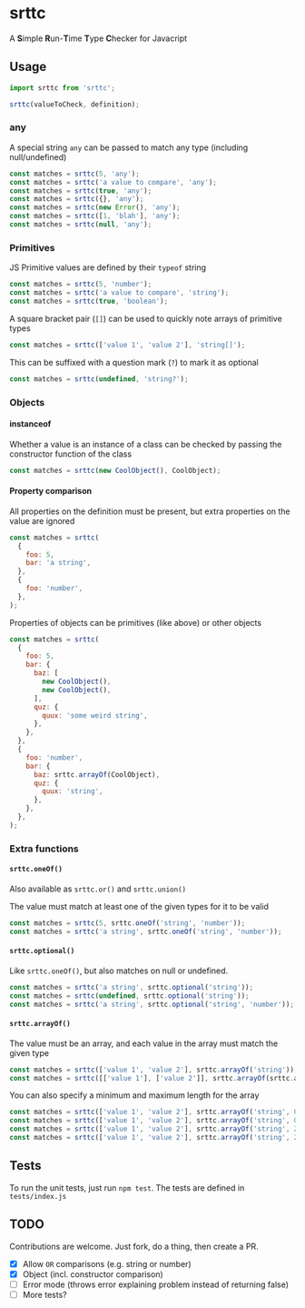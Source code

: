 # srttc

A **S**imple **R**un-**T**ime **T**ype **C**hecker for Javacript

## Usage

```js
import srttc from 'srttc';

srttc(valueToCheck, definition);
```

### any

A special string `any` can be passed to match any type (including null/undefined)

```js
const matches = srttc(5, 'any');
const matches = srttc('a value to compare', 'any');
const matches = srttc(true, 'any');
const matches = srttc({}, 'any');
const matches = srttc(new Error(), 'any');
const matches = srttc([1, 'blah'], 'any');
const matches = srttc(null, 'any');
```

### Primitives

JS Primitive values are defined by their `typeof` string

```js
const matches = srttc(5, 'number');
const matches = srttc('a value to compare', 'string');
const matches = srttc(true, 'boolean');
```

A square bracket pair (`[]`) can be used to quickly note arrays of primitive types

```js
const matches = srttc(['value 1', 'value 2'], 'string[]');
```

This can be suffixed with a question mark (`?`) to mark it as optional

```js
const matches = srttc(undefined, 'string?');
```

### Objects

#### instanceof

Whether a value is an instance of a class can be checked by passing the constructor function of the class

```js
const matches = srttc(new CoolObject(), CoolObject);
```

#### Property comparison

All properties on the definition must be present, but extra properties on the value are ignored

```js
const matches = srttc(
  {
    foo: 5,
    bar: 'a string',
  },
  {
    foo: 'number',
  },
);
```

Properties of objects can be primitives (like above) or other objects

```js
const matches = srttc(
  {
    foo: 5,
    bar: {
      baz: [
        new CoolObject(),
        new CoolObject(),
      ],
      quz: {
        quux: 'some weird string',
      },
    },
  },
  {
    foo: 'number',
    bar: {
      baz: srttc.arrayOf(CoolObject),
      quz: {
        quux: 'string',
      },
    },
  },
);
```

### Extra functions

#### `srttc.oneOf()`

Also available as `srttc.or()` and `srttc.union()`

The value must match at least one of the given types for it to be valid

```js
const matches = srttc(5, srttc.oneOf('string', 'number'));
const matches = srttc('a string', srttc.oneOf('string', 'number'));
```

#### `srttc.optional()`

Like `srttc.oneOf()`, but also matches on null or undefined.

```js
const matches = srttc('a string', srttc.optional('string'));
const matches = srttc(undefined, srttc.optional('string'));
const matches = srttc('a string', srttc.optional('string', 'number'));
```

#### `srttc.arrayOf()`

The value must be an array, and each value in the array must match the given type

```js
const matches = srttc(['value 1', 'value 2'], srttc.arrayOf('string'));
const matches = srttc([['value 1'], ['value 2']], srttc.arrayOf(srttc.arrayOf('string')));
```

You can also specify a minimum and maximum length for the array

```js
const matches = srttc(['value 1', 'value 2'], srttc.arrayOf('string', 0, Infinity));
const matches = srttc(['value 1', 'value 2'], srttc.arrayOf('string', 0, 2));
const matches = srttc(['value 1', 'value 2'], srttc.arrayOf('string', 2, 2));
const matches = srttc(['value 1', 'value 2'], srttc.arrayOf('string', 2, Infinity));
```

## Tests

To run the unit tests, just run `npm test`. The tests are defined in `tests/index.js`

## TODO

Contributions are welcome. Just fork, do a thing, then create a PR.

* [x] Allow `OR` comparisons (e.g. string or number)
* [x] Object (incl. constructor comparison)
* [ ] Error mode (throws error explaining problem instead of returning false)
* [ ] More tests?
